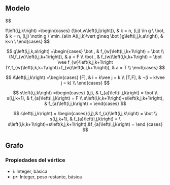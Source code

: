 ## Modelo

$$

f\left(i,j,k\right) =\begin{cases}
(\bot,w\left(i,j\right)), & k = n, (i,j) \in g \\
\bot, & k = n,  (i,j) \notin g \\
\min_{a\in A(i,j,k)\vert g\neq \bot }g\left(i,j,k,a\right), & k<n \\
\end{cases} $$



$$ g\left(i,j,k,a\right) =\begin{cases}
\bot , & f_{w}\left(i,j,k+1\right) = \bot \\
(N,f_{w}\left(i,j,k+1\right)), & a = F \\
\bot , & f_{w}\left(i,k,k+1\right) = \bot \vee f_{w}\left(k,j,k+1\right
(Y,f_{w}\left(i,k,k+1\right)+f_{w}\left(k,j,k+1\right)), & a = T \\
\end{cases} $$

$$ A\left(i,j,k\right) =\begin{cases}
[F], & i = k\vee j = k \\
[T,F], & ¬(i = k\vee j = k) \\
\end{cases} $$

$$ s\left(i,j,k\right) =\begin{cases}
(i,j), & f_{a}\left(i,j,k\right) = \bot \\
s(i,j,k+1), & f_{a}\left(i,j,k\right) = F \\
s\left(i,k,k+1\right)+s\left(k,j,k+1\right), & f_{a}\left(i,j,k\right) =
\end{cases} $$

$$
s\left(i,j,k\right) =
\begin{cases}(i,j),& f_{a}\left(i,j,k\right) = \bot \\ s(i,j,k+1), & f_{a}\left(i,j,k\right) = \
s\left(i,k,k+1\right)+s\left(k,j,k+1\right),&f_{a}\left(i,j,k\right) =
\end
{cases} $$

## Grafo

### Propiedades del vértice

 - $i$: Integer, básica
 - $pr$: Integer, peso restante, básica
